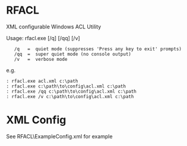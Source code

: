 # RFACL
XML configurable Windows ACL Utility

Usage: rfacl.exe [/q] [/qq] [/v] <acl spec file> <path>

       /q   =  quiet mode (suppresses 'Press any key to exit' prompts)
       /qq  =  super quiet mode (no console output)
       /v   =  verbose mode

e.g.

    : rfacl.exe acl.xml c:\path
    : rfacl.exe c:\path\to\config\acl.xml c:\path
    : rfacl.exe /qq c:\path\to\config\acl.xml c:\path
    : rfacl.exe /v c:\path\to\config\acl.xml c:\path

# XML Config
See RFACL\ExampleConfig.xml for example
